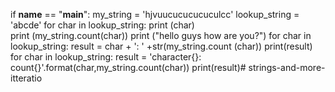 

if __name__ == "__main__":
    my_string = 'hjvuucucucucuculcc'
    lookup_string = 'abcde'
    for char in lookup_string:
        print (char)  
        print (my_string.count(char))
print ("hello guys how are you?")
    for char in lookup_string:
        result = char + ': ' +str(my_string.count (char))
        print(result)
    for char in lookup_string:
        result = 'character{}: count{}'.format(char,my_string.count(char))
        print(result)# strings-and-more-itteratio











